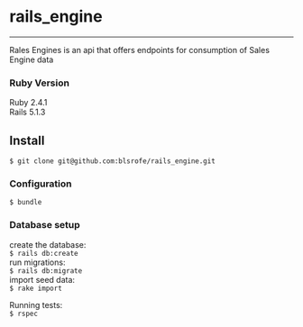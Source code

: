 # rails_engine
---

Rales Engines is an api that offers endpoints for consumption of Sales Engine data

### Ruby Version 
Ruby 2.4.1  
Rails 5.1.3

## Install

`$ git clone git@github.com:blsrofe/rails_engine.git`

### Configuration

`$ bundle`  

### Database setup

create the database:  
`$ rails db:create`  
run migrations:  
`$ rails db:migrate`  
import seed data:  
`$ rake import`

Running tests:  
`$ rspec`
